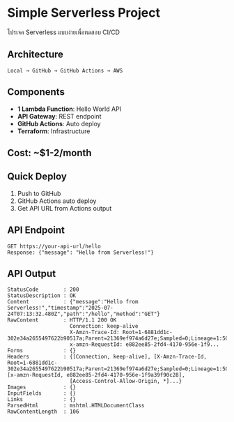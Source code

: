 # Simple Serverless Project

โปรเจค Serverless แบบง่ายเพื่อทดสอบ CI/CD

## Architecture
```
Local → GitHub → GitHub Actions → AWS
```

## Components
- **1 Lambda Function**: Hello World API
- **API Gateway**: REST endpoint
- **GitHub Actions**: Auto deploy
- **Terraform**: Infrastructure

## Cost: ~$1-2/month

## Quick Deploy
1. Push to GitHub
2. GitHub Actions auto deploy
3. Get API URL from Actions output

## API Endpoint
```
GET https://your-api-url/hello
Response: {"message": "Hello from Serverless!"}
```

## API Output
```
StatusCode        : 200
StatusDescription : OK
Content           : {"message":"Hello from Serverless!","timestamp":"2025-07-24T07:13:32.480Z","path":"/hello","method":"GET"}
RawContent        : HTTP/1.1 200 OK
                    Connection: keep-alive
                    X-Amzn-Trace-Id: Root=1-6881dd1c-302e34a2655497622b90517a;Parent=21369ef974a6d27e;Sampled=0;Lineage=1:509e0e01:0
                    x-amzn-RequestId: e882ee85-2fd4-4170-956e-1f9...
Forms             : {}
Headers           : {[Connection, keep-alive], [X-Amzn-Trace-Id, Root=1-6881dd1c-302e34a2655497622b90517a;Parent=21369ef974a6d27e;Sampled=0;Lineage=1:509e0e01:0], [x-amzn-RequestId, e882ee85-2fd4-4170-956e-1f9a39f90c28],
                    [Access-Control-Allow-Origin, *]...}
Images            : {}
InputFields       : {}
Links             : {}
ParsedHtml        : mshtml.HTMLDocumentClass
RawContentLength  : 106

```
